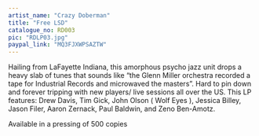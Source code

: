 ```yaml
---
artist_name: "Crazy Doberman"
title: "Free LSD"
catalogue_no: RD003
pic: "RDLP03.jpg"
paypal_link: "MQ3FJXWPSAZTW"
---
```

Hailing from LaFayette Indiana, this amorphous psycho jazz unit drops a heavy slab of tunes that sounds like “the Glenn Miller orchestra recorded a tape for Industrial Records and microwaved the masters”. Hard to pin down and forever tripping with new players/ live sessions all over the US. This LP features: Drew Davis, Tim Gick, John Olson ( Wolf Eyes ), Jessica Billey, Jason Filer, Aaron Zernack, Paul Baldwin, and Zeno Ben-Amotz.

Available in a pressing of 500 copies
